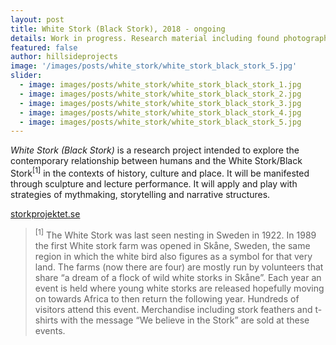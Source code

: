 ```yaml
---
layout: post
title: White Stork (Black Stork), 2018 - ongoing
details: Work in progress. Research material including found photographs, interviews and video.
featured: false
author: hillsideprojects
image: '/images/posts/white_stork/white_stork_black_stork_5.jpg'
slider:
  - image: images/posts/white_stork/white_stork_black_stork_1.jpg
  - image: images/posts/white_stork/white_stork_black_stork_2.jpg
  - image: images/posts/white_stork/white_stork_black_stork_3.jpg
  - image: images/posts/white_stork/white_stork_black_stork_4.jpg
  - image: images/posts/white_stork/white_stork_black_stork_5.jpg
---
```


_White Stork (Black Stork)_ is a research project intended to explore the contemporary relationship between humans and the White Stork/Black Stork<sup>[1]</sup> in the contexts of history, culture and place. It will be manifested through sculpture and lecture performance. It will apply and play with strategies of mythmaking, storytelling and narrative structures.

<a href="http://www.storkprojektet.se/" target="blank">storkprojektet.se</a>

> <sup>[1]</sup> The White Stork was last seen nesting in Sweden in 1922. In 1989 the first White stork farm was opened in Skåne, Sweden, the same region in which the white bird also figures as a symbol for that very land. The farms (now there are four) are mostly run by volunteers that share “a dream of a flock of wild white storks in Skåne”. Each year an event is held where young white storks are released hopefully moving on towards Africa to then return the following year. Hundreds of visitors attend this event. Merchandise including stork feathers and t-shirts with the message “We believe in the Stork” are sold at these events.
